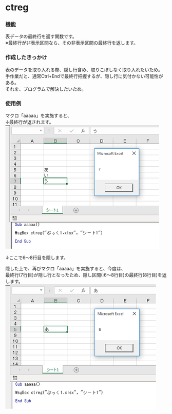 # ctreg
### 機能
表データの最終行を返す関数です。  
※最終行が非表示区間なら、その非表示区間の最終行を返します。

### 作成したきっかけ
表のデータを取り入れる際、隠し行含め、取りこぼしなく取り入れたいため。  
手作業だと、通常Ctrl+Endで最終行把握するが、隠し行に気付かない可能性がある。  
それを、プログラムで解決したいため。  

### 使用例
マクロ「aaaaa」を実施すると、  
↓最終行が返されます。  
![img](sono1n.PNG)

↓ここで6～8行目を隠します。

隠した上で、再びマクロ「aaaaa」を実施すると、今度は、  
最終行(7行目)が隠し行となったため、隠し区間(:6～8行目)の最終行(8行目)を返します。  
![img](sono2.PNG)

